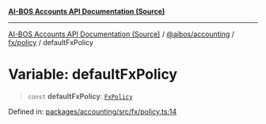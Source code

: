 [**AI-BOS Accounts API Documentation (Source)**](../../../../../README.md)

***

[AI-BOS Accounts API Documentation (Source)](../../../../../README.md) / [@aibos/accounting](../../../README.md) / [fx/policy](../README.md) / defaultFxPolicy

# Variable: defaultFxPolicy

> `const` **defaultFxPolicy**: [`FxPolicy`](../interfaces/FxPolicy.md)

Defined in: [packages/accounting/src/fx/policy.ts:14](https://github.com/pohlai88/accounts/blob/48103fb36d28b2b9bfb33472b6de2f719773cde9/packages/accounting/src/fx/policy.ts#L14)
